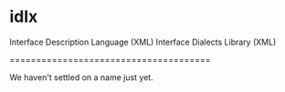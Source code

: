 idlx
====

Interface Description Language (XML)
Interface Dialects Library (XML)

======================================

We haven't settled on a name just yet.
